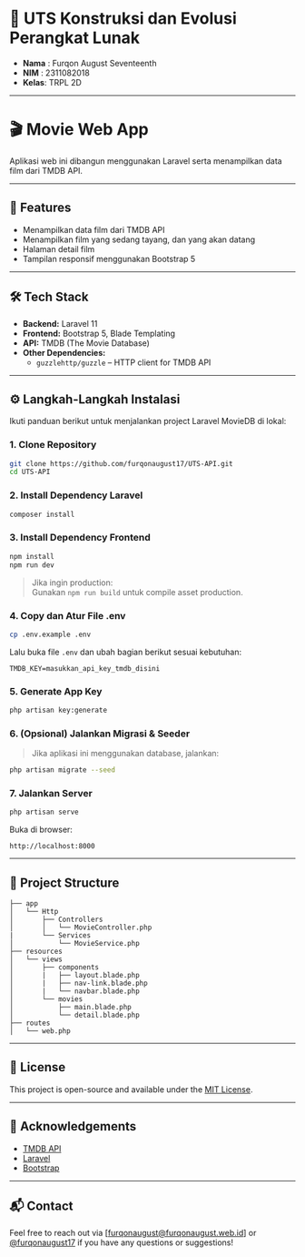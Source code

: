 # 📝 UTS Konstruksi dan Evolusi Perangkat Lunak

- **Nama** : Furqon August Seventeenth
- **NIM**  : 2311082018
- **Kelas**: TRPL 2D

---

# 🎬 Movie Web App

Aplikasi web ini dibangun menggunakan Laravel serta menampilkan data film dari TMDB API.

---

## 🚀 Features

- Menampilkan data film dari TMDB API
- Menampilkan film yang sedang tayang, dan yang akan datang
- Halaman detail film 
- Tampilan responsif menggunakan Bootstrap 5

---

## 🛠️ Tech Stack

- **Backend:** Laravel 11
- **Frontend:** Bootstrap 5, Blade Templating
- **API:** TMDB (The Movie Database)
- **Other Dependencies:**
  - `guzzlehttp/guzzle` – HTTP client for TMDB API

---

## ⚙️ Langkah-Langkah Instalasi

Ikuti panduan berikut untuk menjalankan project Laravel MovieDB di lokal:

### 1. **Clone Repository**

```bash
git clone https://github.com/furqonaugust17/UTS-API.git
cd UTS-API
```

### 2. **Install Dependency Laravel**

```bash
composer install
```

### 3. **Install Dependency Frontend**

```bash
npm install
npm run dev
```

> Jika ingin production:\
> Gunakan `npm run build` untuk compile asset production.

### 4. **Copy dan Atur File .env**

```bash
cp .env.example .env
```

Lalu buka file `.env` dan ubah bagian berikut sesuai kebutuhan:

```env
TMDB_KEY=masukkan_api_key_tmdb_disini
```

### 5. **Generate App Key**

```bash
php artisan key:generate
```

### 6. **(Opsional) Jalankan Migrasi & Seeder**

> Jika aplikasi ini menggunakan database, jalankan:

```bash
php artisan migrate --seed
```

### 7. **Jalankan Server**

```bash
php artisan serve
```

Buka di browser:

```
http://localhost:8000
```

---

## 📁 Project Structure

```
├── app
│   └── Http
│       ├── Controllers
│       │   └── MovieController.php
|       └── Services
│           └── MovieService.php
├── resources
│   └── views
│       ├── components
│       |   ├── layout.blade.php
│       |   ├── nav-link.blade.php
│       |   └── navbar.blade.php
│       └── movies
│           ├── main.blade.php
│           └── detail.blade.php
├── routes
│   └── web.php
```

---

## 📄 License

This project is open-source and available under the [MIT License](LICENSE).

---

## 🙌 Acknowledgements

- [TMDB API](https://www.themoviedb.org/documentation/api)
- [Laravel](https://laravel.com)
- [Bootstrap](https://getbootstrap.com)

---

## 📬 Contact

Feel free to reach out via [[furqonaugust@furqonaugust.web.id](mailto\:furqonaugust@furqonaugust.web.id)] or [@furqonaugust17](https://github.com/furqonaugust17) if you have any questions or suggestions!

